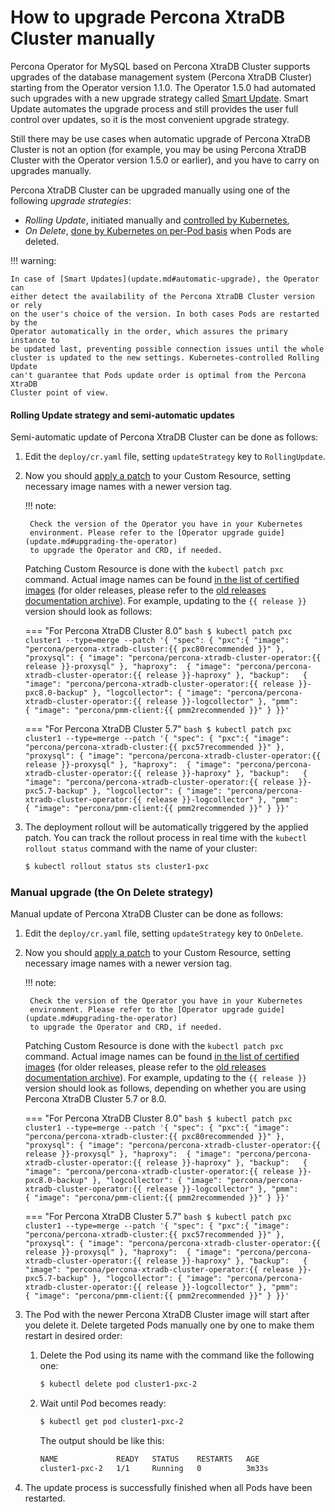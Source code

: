 # How to upgrade Percona XtraDB Cluster manually

Percona Operator for MySQL based on Percona XtraDB Cluster supports upgrades 
of the database management system (Percona XtraDB Cluster) starting from the
Operator version 1.1.0. The Operator 1.5.0 had automated such upgrades with a
new upgrade strategy called [Smart Update](update.md#automatic-upgrade).
Smart Update automates the upgrade process and still provides the user full
control over updates, so it is the most convenient upgrade strategy.

Still there may be use cases when automatic upgrade of Percona XtraDB Cluster
is not an option (for example, you may be using Percona XtraDB Cluster with the
Operator version 1.5.0 or earlier), and you have to carry on upgrades manually.

Percona XtraDB Cluster can be upgraded manually using one of the following
*upgrade strategies*:

* *Rolling Update*, initiated manually and [controlled by Kubernetes](https://kubernetes.io/docs/concepts/workloads/controllers/statefulset/#update-strategies),
* *On Delete*, [done by Kubernetes on per-Pod basis](https://kubernetes.io/docs/concepts/workloads/controllers/statefulset/#update-strategies) when Pods are deleted.

!!! warning:

    In case of [Smart Updates](update.md#automatic-upgrade), the Operator can
    either detect the availability of the Percona XtraDB Cluster version or rely
    on the user's choice of the version. In both cases Pods are restarted by the
    Operator automatically in the order, which assures the primary instance to
    be updated last, preventing possible connection issues until the whole
    cluster is updated to the new settings. Kubernetes-controlled Rolling Update
    can't guarantee that Pods update order is optimal from the Percona XtraDB
    Cluster point of view.

#### Rolling Update strategy and semi-automatic updates

Semi-automatic update of Percona XtraDB Cluster can be done as follows:

1. Edit the `deploy/cr.yaml` file, setting `updateStrategy` key to 
    `RollingUpdate`.

2. Now you should [apply a patch](https://kubernetes.io/docs/tasks/run-application/update-api-object-kubectl-patch/) to your
    Custom Resource, setting necessary image names with a newer version tag.

    !!! note:

        Check the version of the Operator you have in your Kubernetes
        environment. Please refer to the [Operator upgrade guide](update.md#upgrading-the-operator)
        to upgrade the Operator and CRD, if needed.

    Patching Custom Resource is done with the `kubectl patch pxc` command.
    Actual image names can be found [in the list of certified images](images.md#custom-registry-images)
    (for older releases, please refer to the [old releases documentation archive](archive.md)).
    For example, updating to the `{{ release }}` version should look as follows:

    === "For Percona XtraDB Cluster 8.0"
        ```bash
        $ kubectl patch pxc cluster1 --type=merge --patch '{
           "spec": {
               "pxc":{ "image": "percona/percona-xtradb-cluster:{{ pxc80recommended }}" },
               "proxysql": { "image": "percona/percona-xtradb-cluster-operator:{{ release }}-proxysql" },
               "haproxy":  { "image": "percona/percona-xtradb-cluster-operator:{{ release }}-haproxy" },
               "backup":   { "image": "percona/percona-xtradb-cluster-operator:{{ release }}-pxc8.0-backup" },
               "logcollector": { "image": "percona/percona-xtradb-cluster-operator:{{ release }}-logcollector" },
               "pmm":      { "image": "percona/pmm-client:{{ pmm2recommended }}" }
           }}'
        ```

    === "For Percona XtraDB Cluster 5.7"
        ```bash
        $ kubectl patch pxc cluster1 --type=merge --patch '{
           "spec": {
               "pxc":{ "image": "percona/percona-xtradb-cluster:{{ pxc57recommended }}" },
               "proxysql": { "image": "percona/percona-xtradb-cluster-operator:{{ release }}-proxysql" },
               "haproxy":  { "image": "percona/percona-xtradb-cluster-operator:{{ release }}-haproxy" },
               "backup":   { "image": "percona/percona-xtradb-cluster-operator:{{ release }}-pxc5.7-backup" },
               "logcollector": { "image": "percona/percona-xtradb-cluster-operator:{{ release }}-logcollector" },
               "pmm":      { "image": "percona/pmm-client:{{ pmm2recommended }}" }
           }}'
        ```

3. The deployment rollout will be automatically triggered by the applied patch.
    You can track the rollout process in real time with the
    `kubectl rollout status` command with the name of your cluster:

    ```default
    $ kubectl rollout status sts cluster1-pxc
    ```

### Manual upgrade (the On Delete strategy)

Manual update of Percona XtraDB Cluster can be done as follows:

1. Edit the `deploy/cr.yaml` file, setting `updateStrategy` key to
    `OnDelete`.

2. Now you should [apply a patch](https://kubernetes.io/docs/tasks/run-application/update-api-object-kubectl-patch/) to your
    Custom Resource, setting necessary image names with a newer version tag.

    !!! note:

        Check the version of the Operator you have in your Kubernetes
        environment. Please refer to the [Operator upgrade guide](update.md#upgrading-the-operator)
        to upgrade the Operator and CRD, if needed.

    Patching Custom Resource is done with the `kubectl patch pxc` command.
    Actual image names can be found [in the list of certified images](images.md#custom-registry-images)
    (for older releases, please refer to the [old releases documentation archive](archive.md)).
    For example, updating to the `{{ release }}` version should look as
    follows, depending on whether you are using Percona XtraDB Cluster 5.7 or 8.0.

    === "For Percona XtraDB Cluster 8.0"
        ```bash
        $ kubectl patch pxc cluster1 --type=merge --patch '{
           "spec": {
               "pxc":{ "image": "percona/percona-xtradb-cluster:{{ pxc80recommended }}" },
               "proxysql": { "image": "percona/percona-xtradb-cluster-operator:{{ release }}-proxysql" },
               "haproxy":  { "image": "percona/percona-xtradb-cluster-operator:{{ release }}-haproxy" },
               "backup":   { "image": "percona/percona-xtradb-cluster-operator:{{ release }}-pxc8.0-backup" },
               "logcollector": { "image": "percona/percona-xtradb-cluster-operator:{{ release }}-logcollector" },
               "pmm":      { "image": "percona/pmm-client:{{ pmm2recommended }}" }
           }}'
        ```

    === "For Percona XtraDB Cluster 5.7"
        ```bash
        $ kubectl patch pxc cluster1 --type=merge --patch '{
           "spec": {
               "pxc":{ "image": "percona/percona-xtradb-cluster:{{ pxc57recommended }}" },
               "proxysql": { "image": "percona/percona-xtradb-cluster-operator:{{ release }}-proxysql" },
               "haproxy":  { "image": "percona/percona-xtradb-cluster-operator:{{ release }}-haproxy" },
               "backup":   { "image": "percona/percona-xtradb-cluster-operator:{{ release }}-pxc5.7-backup" },
               "logcollector": { "image": "percona/percona-xtradb-cluster-operator:{{ release }}-logcollector" },
               "pmm":      { "image": "percona/pmm-client:{{ pmm2recommended }}" }
           }}'
        ```

3. The Pod with the newer Percona XtraDB Cluster image will start after you
    delete it. Delete targeted Pods manually one by one to make them restart in
    desired order:

    1. Delete the Pod using its name with the command like the following one:

        ```default
        $ kubectl delete pod cluster1-pxc-2
        ```

    2. Wait until Pod becomes ready:

        ```default
        $ kubectl get pod cluster1-pxc-2
        ```

        The output should be like this:

        ```default
        NAME             READY   STATUS    RESTARTS   AGE
        cluster1-pxc-2   1/1     Running   0          3m33s
        ```

4. The update process is successfully finished when all Pods have been
    restarted.

